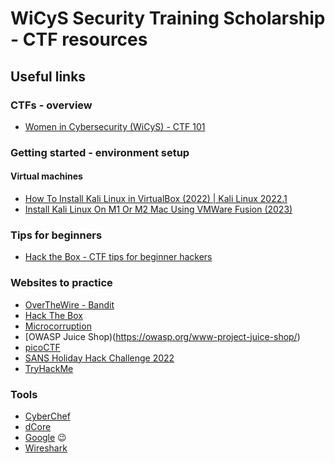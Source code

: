 # WiCyS Security Training Scholarship - CTF resources 

## Useful links

### CTFs - overview

* [Women in Cybersecurity (WiCyS) - CTF 101](https://www.youtube.com/watch?v=wL3acu8xspM)

### Getting started - environment setup

#### Virtual machines

* [How To Install Kali Linux in VirtualBox (2022) | Kali Linux 2022.1](https://www.youtube.com/watch?v=l97dVIKlmVg)
* [Install Kali Linux On M1 Or M2 Mac Using VMWare Fusion (2023)](https://www.youtube.com/watch?v=LJo9EUwXiHo)

### Tips for beginners

* [Hack the Box - CTF tips for beginner hackers](https://www.hackthebox.com/blog/what-is-ctf#ctf_educational_resources)

### Websites to practice

* [OverTheWire - Bandit](https://overthewire.org/wargames/)
* [Hack The Box](https://hackthebox.com/)
* [Microcorruption](https://microcorruption.com/)
* [OWASP Juice Shop)(https://owasp.org/www-project-juice-shop/)
* [picoCTF](https://picoctf.org/)
* [SANS Holiday Hack Challenge 2022](https://www.sans.org/mlp/holiday-hack-challenge-2022/)
* [TryHackMe](https://tryhackme.com/)

### Tools

* [CyberChef](https://gchq.github.io/CyberChef/)
* [dCore](https://www.dcode.fr/)
* [Google](https://www.google.com/) :wink: 
* [Wireshark](https://www.wireshark.org/)
